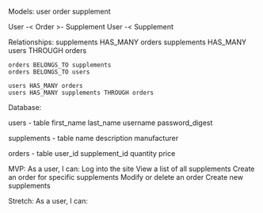 Models:
    user
    order
    supplement

User -< Order >- Supplement
User -< Supplement

Relationships:
    supplements HAS_MANY orders
    supplements HAS_MANY users THROUGH orders

    orders BELONGS_TO supplements
    orders BELONGS_TO users

    users HAS_MANY orders
    users HAS_MANY supplements THROUGH orders


Database:

users - table
	first_name
	last_name
    username
    password_digest

supplements - table
	name
    description
	manufacturer

orders - table
	user_id
	supplement_id
	quantity
	price


MVP: As a user, I can:
    Log into the site
    View a list of all supplements
    Create an order for specific supplements
    Modify or delete an order
    Create new supplements

Stretch: As a user, I can:
    


